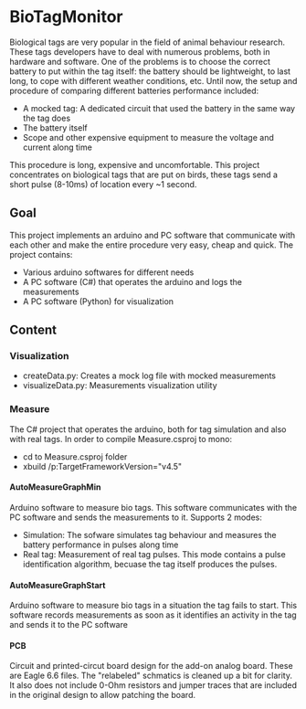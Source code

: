 # BioTagMonitor
Biological tags are very popular in the field of animal behaviour research.
These tags developers have to deal with numerous problems, both in hardware and software.
One of the problems is to choose the correct battery to put within the tag itself: the battery should be lightweight, to last long, to cope with different weather conditions, etc.
Until now, the setup and procedure of comparing different batteries performance included:
- A mocked tag: A dedicated circuit that used the battery in the same way the tag does
- The battery itself
- Scope and other expensive equipment to measure the voltage and current along time

This procedure is long, expensive and uncomfortable.
This project concentrates on biological tags that are put on birds, these tags send a short pulse (8-10ms) of location every ~1 second.

## Goal
This project implements an arduino and PC software that communicate with each other and make the entire procedure very easy, cheap and quick.
The project contains:
- Various arduino softwares for different needs
- A PC software (C#) that operates the arduino and logs the measurements
- A PC software (Python) for visualization

## Content

### Visualization
- createData.py: Creates a mock log file with mocked measurements
- visualizeData.py: Measurements visualization utility

### Measure
The C# project that operates the arduino, both for tag simulation and also with real tags.
In order to compile Measure.csproj to mono: 
- cd to Measure.csproj folder
- xbuild /p:TargetFrameworkVersion="v4.5"

#### AutoMeasureGraphMin
Arduino software to measure bio tags.
This software communicates with the PC software and sends the measurements to it.
Supports 2 modes:
- Simulation: The sofware simulates tag behaviour and measures the battery performance in pulses along time
- Real tag: Measurement of real tag pulses. This mode contains a pulse identification algorithm, becuase the tag itself produces the pulses.

#### AutoMeasureGraphStart
Arduino software to measure bio tags in a situation the tag fails to start.
This software records measurements as soon as it identifies an activity in the tag and sends it to the PC software

#### PCB
Circuit and printed-circut board design for the add-on analog board. These are Eagle 6.6 files. The "relabeled" schmatics is cleaned up a bit for clarity. It also does not include 0-Ohm resistors and jumper traces that are included in the original design to allow patching the board. 
